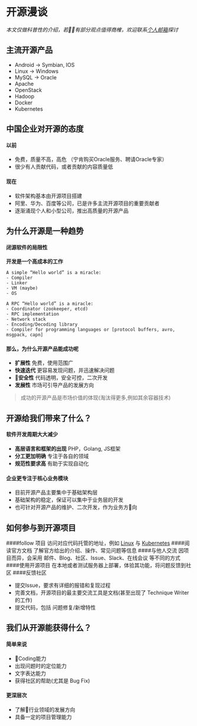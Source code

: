 # 开源漫谈
*本文仅做科普性的介绍，若有部分观点值得商榷，欢迎联系[个人邮箱](jun.pan@shunwang.com)探讨* 

## 主流开源产品
- Android -> Symbian, IOS
- Linux -> Windows
- MySQL -> Oracle
- Apache
- OpenStack
- Hadoop
- Docker
- Kubernetes

## 中国企业对开源的态度
#### 以前
- 免费，质量不高，高危 （宁肯购买Oracle服务、聘请Oracle专家）
- 很少有人贡献代码，或者贡献的内容质量低

#### 现在
- 软件架构基本由开源项目搭建
- 阿里、华为、百度等公司，已是许多主流开源项目的重要贡献者
- 逐渐涌现个人和小型公司，推出高质量的开源产品

## 为什么开源是一种趋势
#### 闭源软件的局限性
**开发是一个高成本的工作**
```
A simple “Hello world” is a miracle:
- Compiler
- Linker
- VM (maybe)
- OS
```
```
A RPC “Hello world” is a miracle:
- Coordinator (zookeeper, etcd)
- RPC implementation
- Network stack
- Encoding/Decoding library
- Compiler for programming languages or [protocol buffers, avro, msgpack, capn]
```
#### 那么，为什么开源产品能成功呢
- **扩展性** 免费，使用范围广
- **快速迭代** 更容易发现问题，并迅速解决问题
- **安全性** 代码透明，安全可控，二次开发
- **发展性** 市场可引导产品的发展方向
> 成功的开源产品是市场价值的体现(淘汰得更多,例如其余容器技术)

## 开源给我们带来了什么？
#### 软件开发周期大大减少
- **高层语言和框架的出现** PHP，Golang, JS框架
- **分工更加明确** 专注于各自的领域
- **规范性要求高** 有助于实现自动化

#### 企业更专注于核心业务模块
- 目前开源产品主要集中于基础架构层
- 基础架构的稳定，保证可以集中于业务层的开发
- 也可针对开源产品的维护、二次开发，作为业务方向

## 如何参与到开源项目
####follow 项目
访问对应代码托管的地址，例如 [Linux](https://github.com/torvalds/linux) 与 [Kubernetes](https://github.com/kubernetes/kubernetes)
####阅读官方文档
了解官方给出的介绍、操作、常见问题等信息
####与他人交流
因项目而异，会采用 邮件、Blog、社区、Issue、Slack、在线会议 等不同的方式
####使用开源项目
在本地或者测试服务器上部署，体验其功能，将问题反馈到社区
####反馈社区
- 提交Issue，要求有详细的报错和复现过程
- 完善文档，开源项目的最主要交流工具是文档(甚至出现了 Technique Writer 的工作)
- 提交代码，包括 问题修复/新增特性

## 我们从开源能获得什么？
#### 简单来说
- Coding能力
- 出现问题时的定位能力
- 文字表达能力
- 获得社区的帮助(尤其是 Bug Fix)
#### 更深层次
- 了解行业领域的发展方向
- 具备一定的项目管理能力